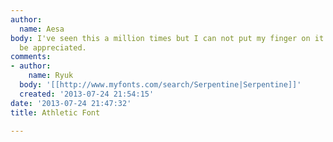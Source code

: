 ```yaml
---
author:
  name: Aesa
body: I've seen this a million times but I can not put my finger on it. Any help would
  be appreciated.
comments:
- author:
    name: Ryuk
  body: '[[http://www.myfonts.com/search/Serpentine|Serpentine]]'
  created: '2013-07-24 21:54:15'
date: '2013-07-24 21:47:32'
title: Athletic Font

---
```

